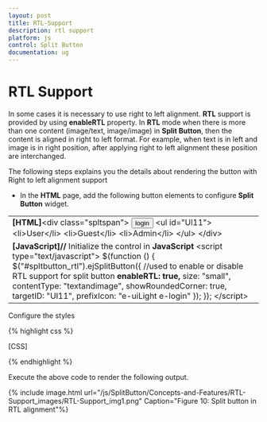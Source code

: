 ```yaml
---
layout: post
title: RTL-Support
description: rtl support
platform: js
control: Split Button
documentation: ug
---
```


# RTL Support

In some cases it is necessary to use right to left alignment. **RTL** support is provided by using **enableRTL** property. In **RTL** mode when there is more than one content (image/text, image/image) in **Split Button**, then the content is aligned in right to left format. For example, when text is in left and image is in right position, after applying right to left alignment these position are interchanged.

The following steps explains you the details about rendering the button with Right to left alignment support

* In the **HTML** page, add the following button elements to configure **Split Button** widget.



<table>
<tr>
<td>
<b>[HTML]</b>&lt;div class="spltspan"&gt;        <button id="spltbutton_rtl">login</button>        &lt;ul id="Ul11"&gt;            &lt;li&gt;<span>User</span>&lt;/li&gt;            &lt;li&gt;<span>Guest</span>&lt;/li&gt;            &lt;li&gt;<span>Admin</span>&lt;/li&gt;        &lt;/ul&gt; &lt;/div&gt;</td></tr>
<tr>
<td>
<b>[JavaScript]</b><b>//</b> Initialize the control in <b>JavaScript</b>     &lt;script type="text/javascript"&gt;            $(function () {                $("#spltbutton_rtl").ejSplitButton({                    //used to enable or disable RTL support for split button<b>                    enableRTL: true,</b>                    size: "small",                    contentType: "textandimage",                    showRoundedCorner: true,                    targetID: "Ul11",                    prefixIcon: "e-uiLight e-login"                });            });    &lt;/script&gt;</td></tr>
</table>


Configure the styles 



{% highlight css %}

[CSS]
   <style>
        .spltspan {
            margin-left: 120px;
        }
    </style>


{% endhighlight %}



Execute the above code to render the following output.

{% include image.html url="/js/SplitButton/Concepts-and-Features/RTL-Support_images/RTL-Support_img1.png" Caption="Figure 10: Split button in RTL alignment"%}

